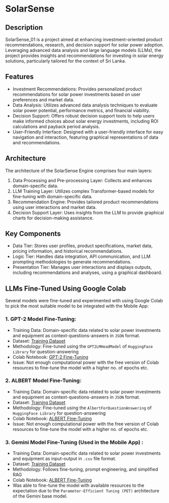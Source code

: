 # SolarSense

## Description
SolarSense_01 is a project aimed at enhancing investment-oriented product recommendations, research, and decision support for solar power adoption. Leveraging advanced data analysis and large language models (LLMs), the project provides insights and recommendations for investing in solar energy solutions, particularly tailored for the context of Sri Lanka.

## Features
+ Investment Recommendations: Provides personalized product recommendations for solar power investments based on user preferences and market data.
+ Data Analysis: Utilizes advanced data analysis techniques to evaluate solar power potential, performance metrics, and financial viability.
+ Decision Support: Offers robust decision support tools to help users make informed choices about solar energy investments, including ROI calculations and payback period analysis.
+ User-Friendly Interface: Designed with a user-friendly interface for easy navigation and interaction, featuring graphical representations of data and recommendations.

## Architecture
The architecture of the SolarSense Engine comprises four main layers:

1. Data Processing and Pre-processing Layer: Collects and enhances domain-specific data.
2. LLM Training Layer: Utilizes complex Transformer-based models for fine-tuning with domain-specific data.
3. Recommendation Engine: Provides tailored product recommendations using user interactions and market data.
4. Decision Support Layer: Uses insights from the LLM to provide graphical charts for decision-making assistance.

## Key Components
+ Data Tier: Stores user profiles, product specifications, market data, pricing information, and historical recommendations.
+ Logic Tier: Handles data integration, API communication, and LLM prompting methodologies to generate recommendations.
+ Presentation Tier: Manages user interactions and displays outputs, including recommendations and analyses, using a graphical dashboard.

## LLMs Fine-Tuned Using Google Colab
Several models were fine-tuned and experimented with using Google Colab to pick the most suitable model to be integrated with the Mobile App:

  ### 1. GPT-2 Model Fine-Tuning:

  + Training Data: Domain-specific data related to solar power investments and equipment as context-questions-answers in `JSON` format.
  + Dataset: [Training Dataset](https://huggingface.co/datasets/ChitharaK/solar_power_context_questions_answers)
  + Methodology: Fine-tuned using the `GPT2LMHeadModel` of `HuggingFace Library` for question-answering 
  + Colab Notebook: [GPT-2 Fine-Tuning](https://colab.research.google.com/drive/1L-1qiMRxBHrkmdKTH129DLv-7gnpkri7?usp=sharing)
  + Issue: Not enough computational power with the free version of Colab resources to fine-tune the model with a higher no. of epochs etc.

  ### 2. ALBERT Model Fine-Tuning:

  + Training Data: Domain-specific data related to solar power investments and equipment as context-questions-answers in `JSON` format.
  + Dataset: [Training Dataset](https://huggingface.co/datasets/ChitharaK/solar_power_context_questions_answers)
  + Methodology: Fine-tuned using the `AlbertForQuestionAnswering` of `HuggingFace Library` for question-answering 
  + Colab Notebook: [ALBERT Fine-Tuning](https://colab.research.google.com/drive/1zuDOCSvo6dIarLUjcBQjPmglPiKtMLLw?usp=sharing)
  + Issue: Not enough computational power with the free version of Colab resources to fine-tune the model with a higher no. of epochs etc.

  ### 3. Gemini Model Fine-Tuning (Used in the Mobile App) :

  + Training Data: Domain-specific data related to solar power investments and equipment as input-output in `.csv` file format.
  + Dataset: [Training Dataset](https://www.researchgate.net/publication/380029412_question_answer_v2)
  + Methodology: Follows fine-tuning, prompt engineering, and simplified RAG 
  + Colab Notebook: [ALBERT Fine-Tuning](https://colab.research.google.com/drive/1U_8fyQBl_xDiTgfH_U48b41Gt_gARCGQ?usp=sharing)
  + Was able to fine-tune the model with available resources to the expectation due to the `Parameter-Efficient Tuning (PET)` architecture of the Gemini base model.



